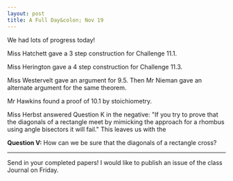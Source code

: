 ```yaml
---
layout: post
title: A Full Day&colon; Nov 19
---
```


We had lots of progress today!

Miss Hatchett gave a 3 step construction for Challenge 11.1.

Miss Herington gave a 4 step construction for Challenge 11.3.

Miss Westervelt gave an argument for 9.5. Then Mr Nieman gave an alternate argument for
the same theorem.

Mr Hawkins found a proof of 10.1 by stoichiometry.

Miss Herbst answered Question K in the negative: "If you try to prove that the diagonals
of a rectangle meet by mimicking the approach for a rhombus using angle bisectors it will
fail." This leaves us with the

**Question V:** How can we be sure that the diagonals of a rectangle cross?

----

Send in your completed papers! I would like to publish an issue of the class Journal
on Friday.
